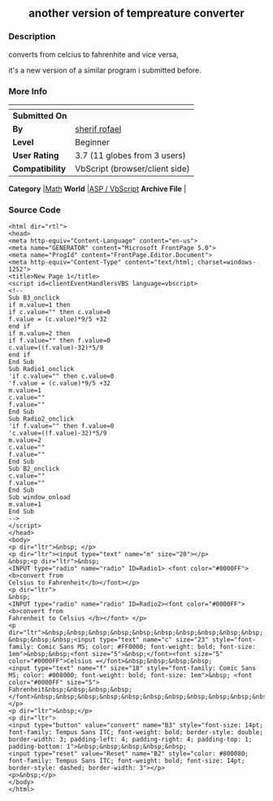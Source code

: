 ﻿<div align="center">

## another version of tempreature converter


</div>

### Description

converts from celcius to fahrenhite and vice versa,

it's a new version of a similar program i submitted before.
 
### More Info
 


<span>             |<span>
---                |---
**Submitted On**   |
**By**             |[sherif rofael](https://github.com/Planet-Source-Code/PSCIndex/blob/master/ByAuthor/sherif-rofael.md)
**Level**          |Beginner
**User Rating**    |3.7 (11 globes from 3 users)
**Compatibility**  |VbScript \(browser/client side\)

**Category**       |[Math](https://github.com/Planet-Source-Code/PSCIndex/blob/master/ByCategory/math__4-12.md)
**World**          |[ASP / VbScript](https://github.com/Planet-Source-Code/PSCIndex/blob/master/ByWorld/asp-vbscript.md)
**Archive File**   |[](https://github.com/Planet-Source-Code/sherif-rofael-another-version-of-tempreature-converter__4-7742/archive/master.zip)





### Source Code

```
<html dir="rtl">
<head>
<meta http-equiv="Content-Language" content="en-us">
<meta name="GENERATOR" content="Microsoft FrontPage 5.0">
<meta name="ProgId" content="FrontPage.Editor.Document">
<meta http-equiv="Content-Type" content="text/html; charset=windows-1252">
<title>New Page 1</title>
<script id=clientEventHandlersVBS language=vbscript>
<!--
Sub B3_onclick
if m.value=1 then
if c.value="" then c.value=0
f.value = (c.value)*9/5 +32
end if
if m.value=2 then
if f.value="" then f.value=0
c.value=((f.value)-32)*5/9
end if
End Sub
Sub Radio1_onclick
'if c.value="" then c.value=0
'f.value = (c.value)*9/5 +32
m.value=1
c.value=""
f.value=""
End Sub
Sub Radio2_onclick
'if f.value="" then f.value=0
'c.value=((f.value)-32)*5/9
m.value=2
c.value=""
f.value=""
End Sub
Sub B2_onclick
c.value=""
f.value=""
End Sub
Sub window_onload
m.value=1
End Sub
-->
</script>
</head>
<body>
<p dir="ltr">&nbsp; </p>
<p dir="ltr"><input type="text" name="m" size="20"></p>
&nbsp;<p dir="ltr">&nbsp;
<INPUT type="radio" name="radio" ID=Radio1> <font color="#0000FF"><b>convert from
Celsius to Fahrenheit</b></font></p>
<p dir="ltr">
&nbsp;
<INPUT type="radio" name="radio" ID=Radio2><font color="#0000FF"><b>convert from
Fahrenheit to Celsius </b></font> </p>
<p dir="ltr">&nbsp;&nbsp;&nbsp;&nbsp;&nbsp;&nbsp;&nbsp;&nbsp;&nbsp;&nbsp; &nbsp;&nbsp;&nbsp;<input type="text" name="c" size="23" style="font-family: Comic Sans MS; color: #FF0000; font-weight: bold; font-size: 1em">&nbsp;&nbsp;<font size="5">&nbsp;</font><font size="5" color="#0000FF">Celsius =</font>&nbsp;&nbsp;&nbsp;&nbsp;
<input type="text" name="f" size="18" style="font-family: Comic Sans MS; color: #008000; font-weight: bold; font-size: 1em">&nbsp; <font color="#0000FF" size="5">
Fahrenheit&nbsp;&nbsp;&nbsp;&nbsp;</font>&nbsp;&nbsp;&nbsp;&nbsp;&nbsp;&nbsp;&nbsp;&nbsp;&nbsp;&nbsp;&nbsp;&nbsp;&nbsp;&nbsp; </p>
<p dir="ltr">&nbsp;</p>
<p dir="ltr">
<input type="button" value="convert" name="B3" style="font-size: 14pt; font-family: Tempus Sans ITC; font-weight: bold; border-style: double; border-width: 3; padding-left: 4; padding-right: 4; padding-top: 1; padding-bottom: 1">&nbsp;&nbsp;&nbsp;&nbsp;&nbsp;
<input type="reset" value="Reset" name="B2" style="color: #800080; font-family: Tempus Sans ITC; font-weight: bold; font-size: 14pt; border-style: dashed; border-width: 3"></p>
<p>&nbsp;</p>
</body>
</html>
```

